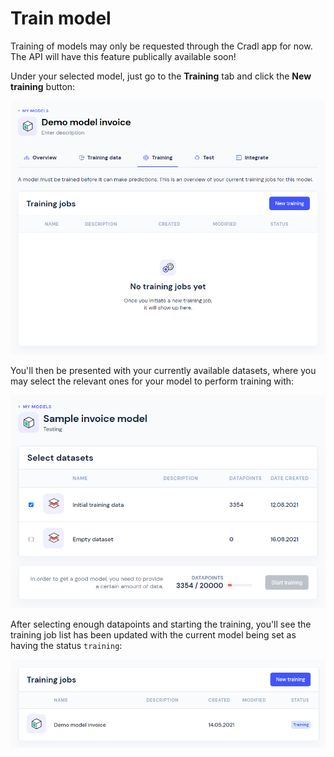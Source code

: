 # Train model

Training of models may only be requested through the Cradl app for now. The API will have this feature publically available soon!

Under your selected model, just go to the **Training** tab and click the **New training** button:

![Screenshot of training tab page](../.gitbook/assets/image%20%281%29.png)

You'll then be presented with your currently available datasets, where you may select the relevant ones for your model to perform training with:

![Screenshot of training dataset selection page](../.gitbook/assets/image.png)

After selecting enough datapoints and starting the training, you'll see the training job list has been updated with the current model being set as having the status `training`:

![](../.gitbook/assets/image%20%282%29.png)

